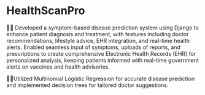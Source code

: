 # HealthScanPro 

👨‍⚕️ Developed a symptom-based disease prediction system using Django to enhance patient diagnosis and treatment, with features including doctor recommendations, lifestyle advice, EHR integration, and real-time health alerts. Enabled seamless input of symptoms, uploads of reports, and prescriptions to create comprehensive Electronic Health Records (EHR) for personalized analysis, keeping patients informed with real-time government alerts on vaccines and health advisories. 

👨‍💻Utilized Multinomial Logistic Regression for accurate disease prediction and implemented decision trees for tailored doctor suggestions.
